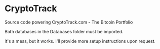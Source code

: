 CryptoTrack
===========

Source code powering CryptoTrack.com - The Bitcoin Portfolio


Both databases in the Databases folder must be imported.

It's a mess, but it works. I'll provide more setup instructions upon request.